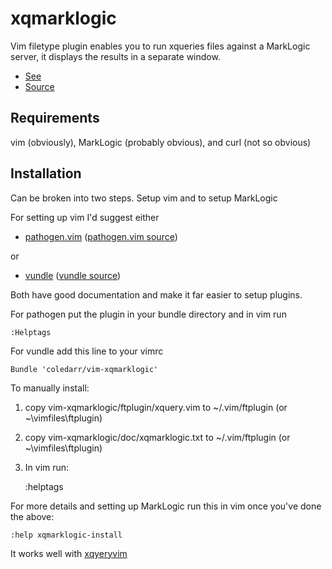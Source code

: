 xqmarklogic
===========

Vim filetype plugin enables you to run xqueries files against a MarkLogic
server, it displays the results in a separate window.

* [See](http://www.vim.org)
* [Source](github.com/coledarr/vim-xqmarklogic)

Requirements
------------

vim (obviously), MarkLogic (probably obvious), and curl (not so obvious)

Installation
------------

Can be broken into two steps.  Setup vim and to setup MarkLogic

For setting up vim I'd suggest either

* [pathogen.vim](http://www.vim.org/scripts/script.php?script_id=2332)
([pathogen.vim source](http://github.com/tpope/vim-pathogen))

or

* [vundle](http://www.vim.org/scripts/script.php?script_id=3458)
([vundle source](https://github.com/gmarik/vundle))

Both have good documentation and make it far easier to setup plugins.

For pathogen put the plugin in your bundle directory and in vim run

    :Helptags

For vundle add this line to your vimrc

    Bundle 'coledarr/vim-xqmarklogic'

To manually install:

1. copy vim-xqmarklogic/ftplugin/xquery.vim to ~/.vim/ftplugin (or ~\vimfiles\ftplugin)
1. copy vim-xqmarklogic/doc/xqmarklogic.txt to ~/.vim/ftplugin (or ~\vimfiles\ftplugin)
1. In vim run:

      :helptags

For more details and setting up MarkLogic run this in vim once you've done the above:

    :help xqmarklogic-install


It works well with [xqyeryvim](http://www.vim.org/scripts/script.php?script_id=3611)
